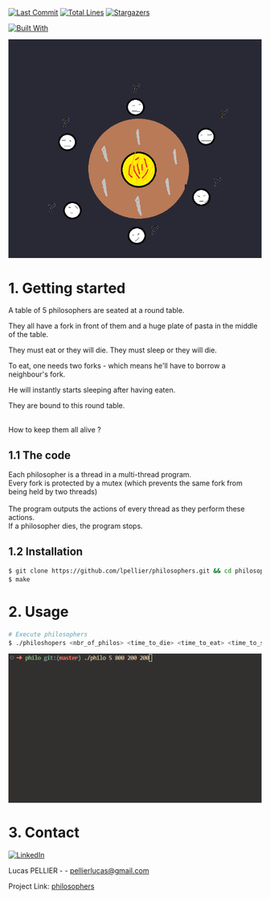 [![Last Commit][last-commit]][project-url]
[![Total Lines][total-lines]][project-url]
[![Stargazers][stars-shield]][stars-url]

[![Built With][built-with-C++]][project-url]

<img class="banner-image" src="./../images/philos.png" alt="an image depicting 6 philosophers wondering how to eat"/>

# 1. Getting started 
A table of 5 philosophers are seated at a round table.<br/>

They all have a fork in front of them and a huge plate of pasta in the middle of the table.<br/>

They must eat or they will die. They must sleep or they will die.<br/>

To eat, one needs two forks - which means he'll have to borrow a neighbour's fork.<br/>

He will instantly starts sleeping after having eaten.<br/>

They are bound to this round table.<br/><br/>

How to keep them all alive ?


## 1.1 The code
Each philosopher is a thread in a multi-thread program. <br/>
Every fork is protected by a mutex (which prevents the same fork from being held by two threads) <br/><br/>
The program outputs the actions of every thread as they perform these actions.<br/>
If a philosopher dies, the program stops.<br/>

## 1.2 Installation 
```bash
$ git clone https://github.com/lpellier/philosophers.git && cd philosophers/philo
$ make
```

# 2. Usage
```bash
# Execute philosophers
$ ./philoshopers <nbr_of_philos> <time_to_die> <time_to_eat> <time_to_sleep>
```

<img class="usage-image" src="./../images/philosophers.gif" alt="a gif of the project running"/>

# 3. Contact
[![LinkedIn][linkedin-shield]][linkedin-url]

Lucas PELLIER - - pellierlucas@gmail.com

Project Link: [philosophers](https://github.com/lpellier/philosophers)

[built-with-C++]: https://img.shields.io/badge/built%20with-C++-green

[project-url]: https://github.com/lpellier/philosophers

[total-lines]: https://img.shields.io/tokei/lines/github/lpellier/philosophers
[last-commit]: https://img.shields.io/github/last-commit/lpellier/philosophers?style=flat

[stars-shield]: https://img.shields.io/github/stars/lpellier/philosophers.svg?style=flat
[stars-url]: https://github.com/lpellier/philosophers/stargazers
[linkedin-shield]: https://img.shields.io/badge/-LinkedIn-black.svg?flat&logo=linkedin&colorB=555
[linkedin-url]: https://linkedin.com/in/linkedin_username
[product-screenshot]: images/screenshot.png
[React.js]: https://img.shields.io/badge/React-20232A?style=for-the-badge&logo=react&logoColor=61DAFB
[React-url]: https://reactjs.org/ 